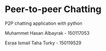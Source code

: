 # Peer-to-peer Chatting
 P2P chatting application with python

 Muhammet Hasan Albayrak - 150117053

 Esraa Ismail Taha Turky - 150119529   


